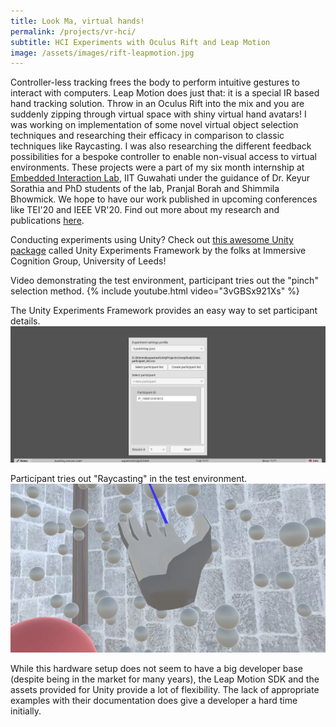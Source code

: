 ```yaml
---
title: Look Ma, virtual hands!
permalink: /projects/vr-hci/
subtitle: HCI Experiments with Oculus Rift and Leap Motion
image: /assets/images/rift-leapmotion.jpg
---
```


Controller-less tracking frees the body to perform intuitive gestures to interact with computers. Leap Motion does just that: it is a special IR based hand tracking solution. Throw in an Oculus Rift into the mix and you are suddenly zipping through virtual space with shiny virtual hand avatars! I was working on implementation of some novel virtual object selection techniques and researching their efficacy in comparison to classic techniques like Raycasting. I was also researching the different feedback possibilities for a bespoke controller to enable non-visual access to virtual environments. These projects were a part of my six month internship at [Embedded Interaction Lab](http://embeddedinteractions.com/), IIT Guwahati under the guidance of Dr. Keyur Sorathia and PhD students of the lab, Pranjal Borah and Shimmila Bhowmick. We hope to have our work published in upcoming conferences like TEI'20 and IEEE VR'20. Find out more about my research and publications [here](/research/).

Conducting experiments using Unity? Check out [this awesome Unity package][UXF] called Unity Experiments Framework by the folks at Immersive Cognition Group, University of Leeds!

Video demonstrating the test environment, participant tries out the "pinch" selection method.
{% include youtube.html video="3vGBSx921Xs" %}

The Unity Experiments Framework provides an easy way to set participant details.
![Unity Experiments Framework](/assets/images/vr-hci-uxf.jpg)

Participant tries out "Raycasting" in the test environment.
![Raycasting in the test environment](/assets/images/vr-hci-raycasting.jpg)

While this hardware setup does not seem to have a big developer base (despite being in the market for many years), the Leap Motion SDK and the assets provided for Unity provide a lot of flexibility. The lack of appropriate examples with their documentation does give a developer a hard time initially.

[UXF]: https://github.com/immersivecognition/unity-experiment-framework
